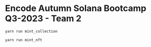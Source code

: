 # Encode Autumn Solana Bootcamp Q3-2023 - Team 2

```sh
yarn run mint_collection
```

```sh
yarn run mint_nft
```
